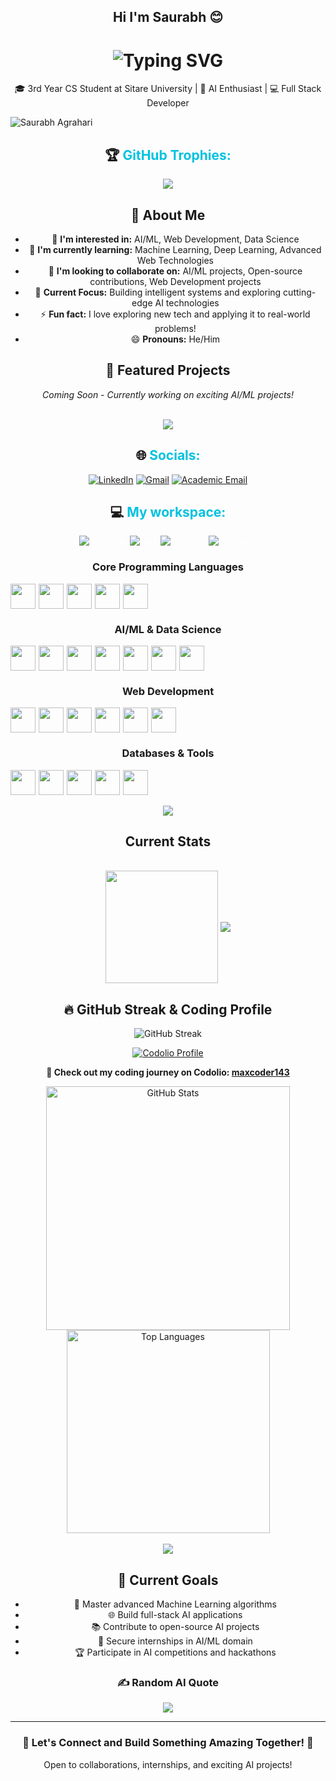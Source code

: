 <div align="center"> 

## Hi I'm Saurabh 😊

<h1 align="center">   
  <img src="https://readme-typing-svg.demolab.com?font=Operator+Mono&size=37&duration=2800&pause=2000&color=FAFAFA&center=true&vCenter=true&width=940&height=50&lines=Hey%2C+I'm+Saurabh+Agrahari+%F0%9F%91%8B;AI+Enthusiast+%26+Developer;Welcome+to+my+GitHub+Profile!" alt="Typing SVG" /> 
</h1>

<p align="center">🎓 3rd Year CS Student at Sitare University | 🤖 AI Enthusiast | 💻 Full Stack Developer</p>

<p align="left"> <img src="https://komarev.com/ghpvc/?username=mrstarks298&label=Profile%20views&color=0e75b6&style=flat" alt="Saurabh Agrahari" /> </p>

<p><h2 style="text-decoration: none; cursor: none;">🏆 <span style="color: #00c2e0">GitHub Trophies:</span></h2></p>

![](https://github-profile-trophy.vercel.app/?username=mrstarks298&theme=juicyfresh&no-frame=false&no-bg=false&margin-w=4)

## 🚀 About Me

- 👀 **I'm interested in:** AI/ML, Web Development, Data Science
- 🌱 **I'm currently learning:** Machine Learning, Deep Learning, Advanced Web Technologies
- 💞️ **I'm looking to collaborate on:** AI/ML projects, Open-source contributions, Web Development projects
- 🎯 **Current Focus:** Building intelligent systems and exploring cutting-edge AI technologies
- ⚡ **Fun fact:** I love exploring new tech and applying it to real-world problems!
- 😄 **Pronouns:** He/Him

## 🚀 Featured Projects

*Coming Soon - Currently working on exciting AI/ML projects!*

<br/>
<img src="https://user-images.githubusercontent.com/73097560/115834477-dbab4500-a447-11eb-908a-139a6edaec5c.gif">

<br/>

<p><h2 style="text-decoration: none; cursor: none;"> 🌐 <span style="color: #00c2e0">Socials:</span></h2></p>

<p style="color: #fff;">
<a href="https://www.linkedin.com/in/saurabh-agrahari1234/"><img src="https://img.shields.io/badge/LinkedIn-%230077B5.svg?logo=linkedin&logoColor=white" alt="LinkedIn" /></a>
<a href="mailto:saurabhagrahari154@gmail.com"><img src="https://img.shields.io/badge/Gmail-D14836?logo=gmail&logoColor=white" alt="Gmail" /></a>
<a href="mailto:saurabhagrahariiitjee2022@gmail.com"><img src="https://img.shields.io/badge/Academic_Email-0078d6?logo=microsoft-outlook&logoColor=white" alt="Academic Email" /></a>
</p>

<p><h2 style="text-decoration: none; cursor: none;">  💻 <span style="color: #00c2e0">My workspace:</span></h2></p>

<p style="color: #fff;">
<img src="https://img.shields.io/badge/Windows_11-informational?style=flat&logo=windows&logoColor=white&color=0078d6" alt="Windows" />
<img src="https://img.shields.io/badge/RAM-16_GB-informational?style=flat&logo=data:image/png;base64,iVBORw0KGgoAAAANSUhEUgAAAA4AAAAOCAYAAAAfSC3RAAAABmJLR0QA/wD/AP+gvaeTAAAAqUlEQVQokaWSsQ3CQAxF36GIMlQMAbkFaOgoGQCJIdiKIl3YIYxAg6gjSso0n8YJLhC5E1+yLJ39zpb84V9JCpK2lqOkpUX0tW/gQlJnuZZ0tKh9begPBq2BfeJyTQjhNkxrJd0lPTWtFmBmv5TABbgmTCwBCvdwSlwVPzFbxXTLqAZ4ADsPvhLADRCBDj7nWAEHYD4B98B5PIfBWQbwoLdc5SxX/bRcrt4PhcIRoFAWyAAAAABJRU5ErkJggg==&logoColor=white&color=GREEN" alt="Ram" />
<img src="https://img.shields.io/badge/VS-Code-informational?style=flat&logo=visual-studio-code&logoColor=white&color=0071C5" alt="VS Code" />
<img src="https://img.shields.io/badge/PyCharm-informational?style=flat&logo=pycharm&logoColor=white&color=000000" alt="PyCharm" />
</p>

<p><h3>Core Programming Languages</h3></p>
  <div style="display: flex; gap:5px; flex-wrap: wrap;">
    <img src="https://cdn.jsdelivr.net/gh/devicons/devicon/icons/python/python-original.svg" width=40/>
    <img src="https://cdn.jsdelivr.net/gh/devicons/devicon/icons/javascript/javascript-original.svg" width=40 />
    <img src="https://cdn.jsdelivr.net/gh/devicons/devicon/icons/java/java-original.svg" width=40/>
    <img src="https://cdn.jsdelivr.net/gh/devicons/devicon/icons/cplusplus/cplusplus-original.svg" width=40/>
    <img src="https://cdn.jsdelivr.net/gh/devicons/devicon/icons/c/c-original.svg" width=40/>
  </div>

<p><h3>AI/ML & Data Science</h3></p>
  <div style="display: flex; gap:5px; flex-wrap: wrap;">
    <img src="https://cdn.jsdelivr.net/gh/devicons/devicon/icons/tensorflow/tensorflow-original.svg" width=40/>
    <img src="https://cdn.jsdelivr.net/gh/devicons/devicon/icons/pytorch/pytorch-original.svg" width=40/>
    <img src="https://cdn.jsdelivr.net/gh/devicons/devicon/icons/pandas/pandas-original.svg" width=40/>
    <img src="https://cdn.jsdelivr.net/gh/devicons/devicon/icons/numpy/numpy-original.svg" width=40/>
    <img src="https://upload.wikimedia.org/wikipedia/commons/0/05/Scikit_learn_logo_small.svg" width=40/>
    <img src="https://seaborn.pydata.org/_images/logo-mark-lightbg.svg" width=40/>
    <img src="https://cdn.jsdelivr.net/gh/devicons/devicon/icons/jupyter/jupyter-original.svg" width=40/>
  </div>

<p><h3>Web Development</h3></p>
  <div style="display: flex; gap:5px; flex-wrap: wrap;">
    <img src="https://cdn.jsdelivr.net/gh/devicons/devicon/icons/html5/html5-original-wordmark.svg" width=40/>
    <img src="https://cdn.jsdelivr.net/gh/devicons/devicon/icons/css3/css3-original-wordmark.svg" width=40/>
    <img src="https://cdn.jsdelivr.net/gh/devicons/devicon/icons/bootstrap/bootstrap-original.svg" width=40/>
    <img src="https://cdn.jsdelivr.net/gh/devicons/devicon/icons/react/react-original.svg" width=40/>
    <img src="https://cdn.jsdelivr.net/gh/devicons/devicon/icons/nodejs/nodejs-original.svg" width=40/>
    <img src="https://cdn.jsdelivr.net/gh/devicons/devicon/icons/flask/flask-original.svg" width=40/>
  </div>

<p><h3>Databases & Tools</h3></p>
  <div style="display: flex; gap:5px; flex-wrap: wrap;">
    <img src="https://cdn.jsdelivr.net/gh/devicons/devicon/icons/mysql/mysql-original.svg" width=40/>
    <img src="https://cdn.jsdelivr.net/gh/devicons/devicon/icons/postgresql/postgresql-original.svg" width=40/>
    <img src="https://cdn.jsdelivr.net/gh/devicons/devicon/icons/git/git-original.svg" width=40/>
    <img src="https://cdn.jsdelivr.net/gh/devicons/devicon/icons/github/github-original.svg" width=40/>
    <img src="https://cdn.jsdelivr.net/gh/devicons/devicon/icons/docker/docker-original.svg" width=40/>
  </div>

<br/>

<img src="https://user-images.githubusercontent.com/73097560/115834477-dbab4500-a447-11eb-908a-139a6edaec5c.gif">
<br/>

## Current Stats 

<div align="center">

</br>

<img align="center" src="http://github-profile-summary-cards.vercel.app/api/cards/profile-details?username=mrstarks298&theme=radical" height="180em" />

<img align="center" src="https://github-readme-activity-graph.vercel.app/graph?username=mrstarks298&theme=redical"/>

</div>

## 🔥 GitHub Streak & Coding Profile

<div align="center">

<img src="https://github-readme-streak-stats.herokuapp.com/?user=mrstarks298&theme=react&border_radius=10" alt="GitHub Streak" />

</div>

<p align="center">
  <a href="https://codolio.com/profile/maxcoder143" target="_blank">
    <img src="https://img.shields.io/badge/Codolio-maxcoder143-FF6B6B?style=for-the-badge&logo=code&logoColor=white" alt="Codolio Profile" />
  </a>
</p>

<p align="center">
  <strong>🚀 Check out my coding journey on Codolio: <a href="https://codolio.com/profile/maxcoder143">maxcoder143</a></strong>
</p>

<div align="center" style="margin-top: 10px; display: flex; flex-wrap: wrap; justify-content: center;">

  <img width="390" src="https://github-readme-stats.vercel.app/api?username=mrstarks298&show_icons=true&theme=react&rank_icon=github&border_radius=10" alt="GitHub Stats" />

  <img width="325" src="https://github-readme-stats.vercel.app/api/top-langs/?username=mrstarks298&hide=HTML&langs_count=8&layout=compact&theme=react&border_radius=10&size_weight=0.5&count_weight=0.5&exclude_repo=github-readme-stats" alt="Top Languages" />

</div>

<br/>
<img src="https://user-images.githubusercontent.com/73097560/115834477-dbab4500-a447-11eb-908a-139a6edaec5c.gif">
<br/>

## 🎯 Current Goals

- 🤖 Master advanced Machine Learning algorithms
- 🌐 Build full-stack AI applications
- 📚 Contribute to open-source AI projects
- 💼 Secure internships in AI/ML domain
- 🏆 Participate in AI competitions and hackathons



### ✍️ Random AI Quote
![](https://quotes-github-readme.vercel.app/api?type=horizontal&theme=dark&quotes=The%20development%20of%20artificial%20intelligence%20is%20as%20fundamental%20as%20the%20creation%20of%20the%20microprocessor%2C%20the%20personal%20computer%2C%20the%20Internet%2C%20and%20the%20mobile%20phone.%20It%20will%20change%20the%20way%20people%20work%2C%20learn%2C%20travel%2C%20get%20health%20care%2C%20and%20communicate%20with%20each%20other.%20-%20Bill%20Gates;AI%20is%20going%20to%20be%20the%20most%20impactful%20technology%20of%20our%20generation%2C%20and%20we%20want%20everyone%20to%20be%20able%20to%20use%20it.%20-%20Sam%20Altman;The%20question%20of%20whether%20a%20computer%20can%20think%20is%20no%20more%20interesting%20than%20the%20question%20of%20whether%20a%20submarine%20can%20swim.%20-%20Edsger%20W.%20Dijkstra;Machine%20learning%20is%20the%20last%20invention%20that%20humanity%20will%20ever%20need%20to%20make.%20-%20Nick%20Bostrom)

---

<div align="center">
  <h3>🚀 Let's Connect and Build Something Amazing Together! 🚀</h3>
  <p>Open to collaborations, internships, and exciting AI projects!</p>
</div>

</div>
